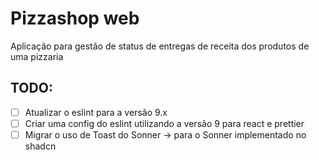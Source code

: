 # Pizzashop web
Aplicação para gestão de status de entregas de receita dos produtos de uma pizzaria

## TODO:
- [ ] Atualizar o eslint para a versão 9.x
- [ ] Criar uma config do eslint utilizando a versão 9 para react e prettier
- [ ] Migrar o uso de Toast do Sonner -> para o Sonner implementado no shadcn